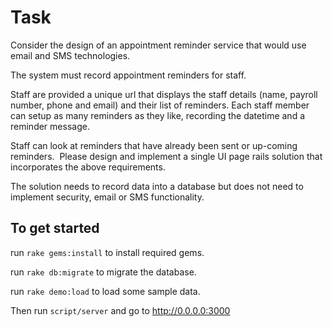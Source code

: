 Task
====
Consider the design of an appointment reminder service that would use email and SMS technologies.   

The system must record appointment reminders for staff.

Staff are provided a unique url that displays the staff details (name, payroll number, phone and email) and their list of reminders. Each staff member can setup as many reminders as they like, recording the datetime and a reminder message. 

Staff can look at reminders that have already been sent or up-coming reminders.  Please design and implement a single UI page rails solution that incorporates the above requirements.

The solution needs to record data into a database but does not need to implement security, email or SMS functionality.


To get started
--------------

run `rake gems:install` to install required gems.

run `rake db:migrate` to migrate the database.

run `rake demo:load` to load some sample data.

Then run `script/server` and go to http://0.0.0.0:3000